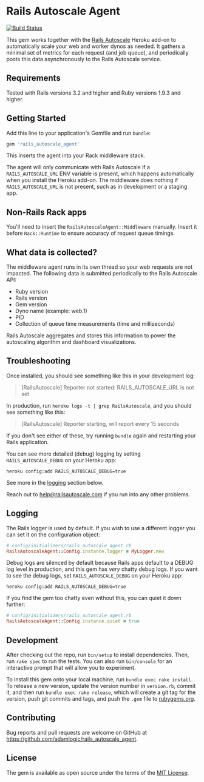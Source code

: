 # Rails Autoscale Agent

[![Build Status](https://travis-ci.org/adamlogic/rails_autoscale_agent.svg?branch=master)](https://travis-ci.org/adamlogic/rails_autoscale_agent)

This gem works together with the [Rails Autoscale](https://railsautoscale.com) Heroku add-on to automatically scale your web and worker dynos as needed. It gathers a minimal set of metrics for each request (and job queue), and periodically posts this data asynchronously to the Rails Autoscale service.

## Requirements

Tested with Rails versions 3.2 and higher and Ruby versions 1.9.3 and higher.

## Getting Started

Add this line to your application's Gemfile and run `bundle`:

```ruby
gem 'rails_autoscale_agent'
```

This inserts the agent into your Rack middleware stack.

The agent will only communicate with Rails Autoscale if a `RAILS_AUTOSCALE_URL` ENV variable is present, which happens automatically when you install the Heroku add-on. The middleware does nothing if `RAILS_AUTOSCALE_URL` is not present, such as in development or a staging app.

## Non-Rails Rack apps

You'll need to insert the `RailsAutoscaleAgent::Middleware` manually. Insert it before `Rack::Runtime` to ensure accuracy of request queue timings.

## What data is collected?

The middleware agent runs in its own thread so your web requests are not impacted. The following data is submitted periodically to the Rails Autoscale API:

- Ruby version
- Rails version
- Gem version
- Dyno name (example: web.1)
- PID
- Collection of queue time measurements (time and milliseconds)

Rails Autoscale aggregates and stores this information to power the autoscaling algorithm and dashboard visualizations.

## Troubleshooting

Once installed, you should see something like this in your development log:

> [RailsAutoscale] Reporter not started: RAILS_AUTOSCALE_URL is not set

In production, run `heroku logs -t | grep RailsAutoscale`, and you should see something like this:

> [RailsAutoscale] Reporter starting, will report every 15 seconds

If you don't see either of these, try running `bundle` again and restarting your Rails application.

You can see more detailed (debug) logging by setting `RAILS_AUTOSCALE_DEBUG` on your Heroku app:

```
heroku config:add RAILS_AUTOSCALE_DEBUG=true
```

See more in the [logging](#logging) section below.

Reach out to help@railsautoscale.com if you run into any other problems.

## Logging

The Rails logger is used by default.
If you wish to use a different logger you can set it on the configuration object:

```ruby
# config/initializers/rails_autoscale_agent.rb
RailsAutoscaleAgent::Config.instance.logger = MyLogger.new
```

Debug logs are silenced by default because Rails apps default to a DEBUG log level in production, and this gem has _very_ chatty debug logs. If you want to see the debug logs, set `RAILS_AUTOSCALE_DEBUG` on your Heroku app:

```
heroku config:add RAILS_AUTOSCALE_DEBUG=true
```

If you find the gem too chatty even without this, you can quiet it down further:

```ruby
# config/initializers/rails_autoscale_agent.rb
RailsAutoscaleAgent::Config.instance.quiet = true
```

## Development

After checking out the repo, run `bin/setup` to install dependencies. Then, run `rake spec` to run the tests. You can also run `bin/console` for an interactive prompt that will allow you to experiment.

To install this gem onto your local machine, run `bundle exec rake install`. To release a new version, update the version number in `version.rb`, commit it, and then run `bundle exec rake release`, which will create a git tag for the version, push git commits and tags, and push the `.gem` file to [rubygems.org](https://rubygems.org).

## Contributing

Bug reports and pull requests are welcome on GitHub at https://github.com/adamlogic/rails_autoscale_agent.

## License

The gem is available as open source under the terms of the [MIT License](http://opensource.org/licenses/MIT).
